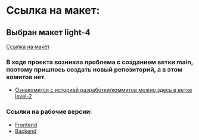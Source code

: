 # Ссылка на макет:

## Выбран макет **light-4**

[Ссылка на макет](https://www.figma.com/file/6FMWkB94wE7KTkcCgUXtnC/Дипломный-проект?type=design&node-id=1-2798&mode=design&t=shilSCxVu2OACtEG-0)


### В ходе проекта возникла проблема с созданием ветки **main**, поэтому пришлось создать новый репозиторий, а в этом комитов нет.

- [Ознакомится с историей разработки/коммитов можно здесь в ветке level-2](https://github.com/FulgrimPhoenix/movies-explorer-frontend-err)

### Ссылки на рабочие версии:
- [Frontend](https://mymovie.nomoredomainswork.ru/)
- [Backend](https://api.mymovie.nomoredomainsmonster.ru/)
